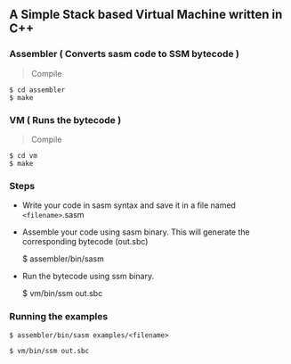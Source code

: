 ## A Simple Stack based Virtual Machine written in C++

### Assembler ( Converts sasm code to SSM bytecode )

> Compile

    $ cd assembler
    $ make

### VM ( Runs the bytecode )

> Compile

    $ cd vm
    $ make


### Steps

* Write your code in sasm syntax and save it in a file named `<filename>`.sasm

* Assemble your code using sasm binary. This will generate the corresponding bytecode (out.sbc)

    $ assembler/bin/sasm <sasm-file>

* Run the bytecode using ssm binary.

    $ vm/bin/ssm out.sbc


### Running the examples

    $ assembler/bin/sasm examples/<filename>

    $ vm/bin/ssm out.sbc